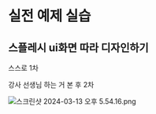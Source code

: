 # 실전 예제 실습

## 스플레시 ui화면 따라 디자인하기

스스로 1차

강사 선생님 하는 거 본 후 2차 

![스크린샷 2024-03-13 오후 5.54.16.png](https://prod-files-secure.s3.us-west-2.amazonaws.com/b6a2885f-bbb9-4f65-a323-b393f51d2eca/8969b23a-2b50-4785-814f-b74955a30e47/%E1%84%89%E1%85%B3%E1%84%8F%E1%85%B3%E1%84%85%E1%85%B5%E1%86%AB%E1%84%89%E1%85%A3%E1%86%BA_2024-03-13_%E1%84%8B%E1%85%A9%E1%84%92%E1%85%AE_5.54.16.png)